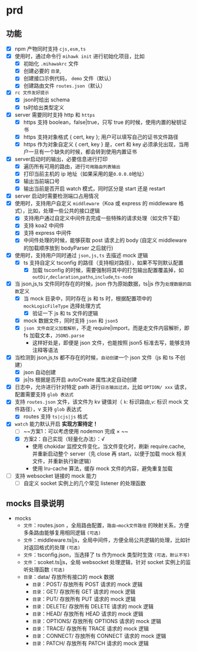 # prd

## 功能

- [x] npm 产物同时支持 `cjs,esm,ts`
- [x] 使用时，通过命令行 `mihawk init` 进行初始化项目，比如
  - [x] 初始化 `.mihawakrc` 文件
  - [x] 创建必要的 `目录`,
  - [x] 创建接口示例代码， `demo` 文件（默认）
  - [x] 创建路由文件 `routes.json`（默认）
- [x] `rc 文件友好提示`
  - [x] json时给出 schema
  - [x] ts时给出类型定义
- [x] server 需要同时支持 http 和 `https`
  - [x] https 支持 boolean，false|true，只写 true 的时候，使用内置的秘钥证书
  - [x] https 支持对象格式 { cert, key }; 用户可以填写自己的证书文件路径
  - [x] https 作为对象自定义 { cert, key } 是，cert 和 key 必须承兑出现，当用户一旦有一个缺失的时候，都会转到使用内置证书
- [x] server启动时的输出，必要信息进行打印
  - [x] 遍历所有可用的路由，进行`可用路由列表输出`
  - [x] 打印当前主机的 ip 地址（如果采用的是`0.0.0.0`地址）
  - [x] 输出当前端口号
  - [x] 输出当前是否开启 watch 模式，同时区分是 start 还是 restart
- [x] server 启动时需要检测端口占用情况
- [x] 使用时，支持用户自定义 `middleware`（Koa 或 express 的 middleware 格式），比如，处理一些公共的接口逻辑
  - [x] 支持用户通过自定义中间件去完成一些特殊的请求处理（如文件下载）
  - [x] 支持 koa2 中间件
  - [x] 支持 express 中间件
  - [x] 中间件处理的时候，能够获取 post 请求上的 body (自定义 middleware 的加载顺序放到 bodyParser 之后就行)
- [x] 使用时，支持用户同时通过 `json,js,ts` 去描述 mock 逻辑
  - [x] ts 支持自定义 tsconfig 的路径（支持相对路径），如果不写则默认配置
    - [x] 加载 tsconfig 的时候，需要强制将其中的打包输出配置覆盖掉，如 `outDir`,`declaration`,`paths`,`include`,`ts-node`
- [x] 当 json,js,ts 文件同时存在的时候，json 作为原始数据，ts|js 作为`处理数据的函数`定义
  - [x] 当 mock 目录中，同时存在 js 和 ts 时，根据配置项中的 `mockLogicFileType` 选择处理方式
    - [x] 验证一下 js 和 ts 文件的逻辑
  - [x] mock 数据文件，同时支持 `json` 和 `json5`
  - [x] `json 文件自定义加载解析`，不走 require|import，而是走文件内容解析，即 fs 加载文本，`JSON5.parse`
    - 这样好处是，即便是 json 文件，也能按照 json5 标准去写，能够支持注释等语法
- [x] 当检测到 json,js,ts 都不存在的时候，`自动创建`一个 json 文件（js 和 ts 不创建）
  - [x] json 自动创建
  - [x] js|ts 根据是否开启 autoCreate 属性决定自动创建
- [x] 日志中，允许进行针对特定 path 进行`日志输出过滤`，比如 `OPTION/ xxx` 请求，配置需要支持 `glob 表达式`
- [x] 支持 `routes.json` 文件，该文件为 kv 键值对（ `k`: 标识路由,`v`: 标识 mock 文件路径），v 支持 `glob` 表达式
  - [x] routes 支持 `ts|cjs|js` 格式
- [x] `watch` 能力默认开启 **实现方案待定！**
  - [ ] ~~方案1：可以考虑使用 nodemon 完成 × ~~
  - [x] 方案2：自己实现（轻量化办法）：√
    - 使用 chokidar 监控文件变化，当文件变化时，刷新 require.cache, 并重新启动整个 server（先 close 再 start，以便于加载 mock 相关文件，并重新执行新逻辑）
    - 使用 lru-cache 算法，缓存 mock 文件的内容，避免重复加载
- [ ] 支持 websocket 链接的 mock 能力
  - [ ] 自定义 socket 实例上的几个常见 listener 的处理函数

## mocks 目录说明

- mocks
  - `文件`：routes.json ，全局路由配置，`路由→mock文件路径` 的映射关系，方便多条路由能够复用相同逻辑 `(可选)`
  - `文件`：middleware.ts|js，全局中间件，方便全局公共逻辑的处理，比如针对返回格式的处理 `(可选)`
  - `文件`：tsconfig.json，当选择了 ts 作为mock 类型时生效 `(可选，默认不写)`
  - `文件`：scoket.ts|js，全局 websocket 处理逻辑，针对 socket 实例上的监听处理函数 `(可选)`
  - `目录`：data/ 存放所有接口的 mock 数据
    - `目录`：POST/ 存放所有 POST 请求的 mock 逻辑
    - `目录`：GET/ 存放所有 GET 请求的 mock 逻辑
    - `目录`：PUT/ 存放所有 PUT 请求的 mock 逻辑
    - `目录`：DELETE/ 存放所有 DELETE 请求的 mock 逻辑
    - `目录`：HEAD/ 存放所有 HEAD 请求的 mock 逻辑
    - `目录`：OPTIONS/ 存放所有 OPTIONS 请求的 mock 逻辑
    - `目录`：TRACE/ 存放所有 TRACE 请求的 mock 逻辑
    - `目录`：CONNECT/ 存放所有 CONNECT 请求的 mock 逻辑
    - `目录`：PATCH/ 存放所有 PATCH 请求的 mock 逻辑
